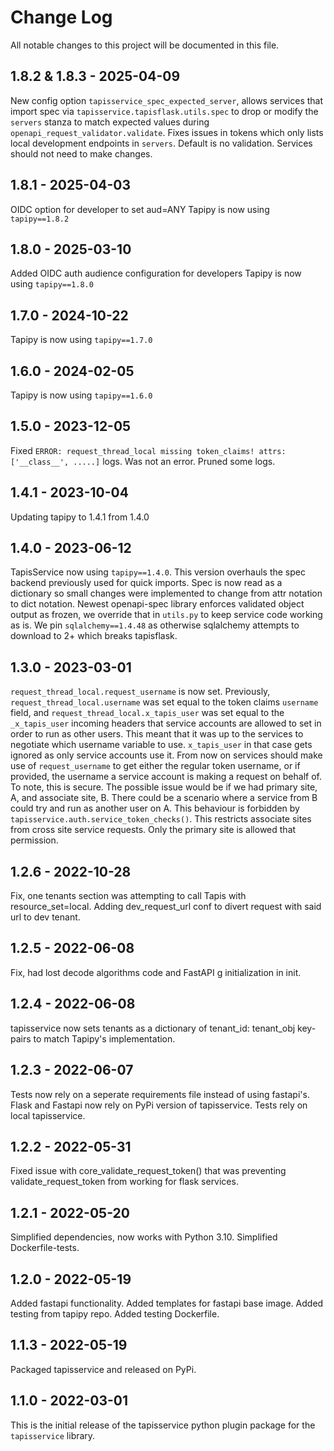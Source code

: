 # Change Log
All notable changes to this project will be documented in this file.

## 1.8.2 & 1.8.3 - 2025-04-09
New config option `tapisservice_spec_expected_server`, allows services that import spec via `tapisservice.tapisflask.utils.spec` to drop or modify the `servers` stanza to match expected values during `openapi_request_validator.validate`. Fixes issues in tokens which only lists local development endpoints in `servers`. Default is no validation. Services should not need to make changes.

## 1.8.1 - 2025-04-03
OIDC option for developer to set aud=ANY
Tapipy is now using `tapipy==1.8.2`

## 1.8.0 - 2025-03-10
Added OIDC auth audience configuration for developers
Tapipy is now using `tapipy==1.8.0`

## 1.7.0 - 2024-10-22
Tapipy is now using `tapipy==1.7.0`

## 1.6.0 - 2024-02-05
Tapipy is now using `tapipy==1.6.0`

## 1.5.0 - 2023-12-05
Fixed `ERROR: request_thread_local missing token_claims! attrs: ['__class__', .....]` logs. Was not an error.
Pruned some logs.

## 1.4.1 - 2023-10-04
Updating tapipy to 1.4.1 from 1.4.0

## 1.4.0 - 2023-06-12
TapisService now using `tapipy==1.4.0`. This version overhauls the spec backend previously used for quick imports.
Spec is now read as a dictionary so small changes were implemented to change from attr notation to dict notation.
Newest openapi-spec library enforces validated object output as frozen, we override that in `utils.py` to keep
service code working as is.
We pin `sqlalchemy==1.4.48` as otherwise sqlalchemy attempts to download to 2+ which breaks tapisflask.

## 1.3.0 - 2023-03-01
`request_thread_local.request_username` is now set. Previously, `request_thread_local.username` was set equal to the token
claims `username` field, and `request_thread_local.x_tapis_user` was set equal to the `_x_tapis_user` incoming headers
that service accounts are allowed to set in order to run as other users. This meant that it was up to the services to
negotiate which username variable to use. `x_tapis_user` in that case gets ignored as only service accounts use it. From
now on services should make use of `request_username` to get either the regular token username, or if provided, the
username a service account is making a request on behalf of.
To note, this is secure. The possible issue would be if we had primary site, A, and associate site, B. There could be a
scenario where a service from B could try and run as another user on A. This behaviour is forbidden by 
`tapisservice.auth.service_token_checks()`. This restricts associate sites from cross site service requests. Only the
primary site is allowed that permission.

## 1.2.6 - 2022-10-28
Fix, one tenants section was attempting to call Tapis with resource_set=local.
Adding dev_request_url conf to divert request with said url to dev tenant.

## 1.2.5 - 2022-06-08
Fix, had lost decode algorithms code and FastAPI g initialization in init.

## 1.2.4 - 2022-06-08
tapisservice now sets tenants as a dictionary of tenant_id: tenant_obj key-pairs to match Tapipy's implementation.

## 1.2.3 - 2022-06-07
Tests now rely on a seperate requirements file instead of using fastapi's.
Flask and Fastapi now rely on PyPi version of tapisservice.
Tests rely on local tapisservice.

## 1.2.2 - 2022-05-31
Fixed issue with core_validate_request_token() that was preventing validate_request_token from working for flask services.

## 1.2.1 - 2022-05-20
Simplified dependencies, now works with Python 3.10.
Simplified Dockerfile-tests.

## 1.2.0 - 2022-05-19
Added fastapi functionality.
Added templates for fastapi base image.
Added testing from tapipy repo.
Added testing Dockerfile.

## 1.1.3 - 2022-05-19
Packaged tapisservice and released on PyPi.

## 1.1.0 - 2022-03-01
This is the initial release of the tapisservice python plugin package for the `tapisservice` library. 